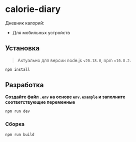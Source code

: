 # calorie-diary

Дневник калорий:

- Для мобильных устройств

## Установка

> Актуально для версии node.js `v20.18.0`, npm `v10.8.2`.

```sh
npm install
```

## Разработка

**Создайте файл `.env` на основе `env.example` и заполните соответствующие переменные**

```sh
npm run dev
```

### Сборка

```sh
npm run build
```
